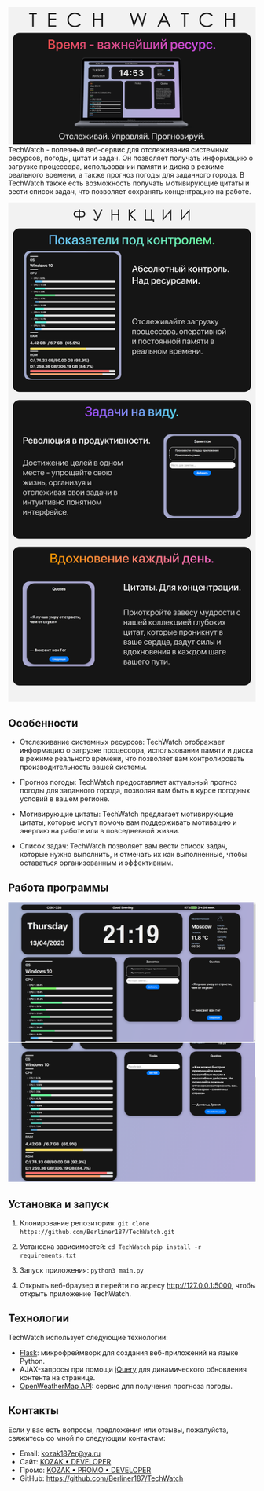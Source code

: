 ![Баннер](https://github.com/Berliner187/TechWatch/blob/main/static/img/banner-new.png)
TechWatch - полезный веб-сервис для отслеживания системных ресурсов, погоды, цитат и задач. Он позволяет получать информацию о загрузке процессора, использовании памяти и диска в режиме реального времени, а также прогноз погоды для заданного города. В TechWatch также есть возможность получать мотивирующие цитаты и вести список задач, что позволяет сохранять концентрацию на работе.

![Баннер Features](https://github.com/Berliner187/TechWatch/blob/main/static/img/banner-features.png)

## Особенности

- Отслеживание системных ресурсов: TechWatch отображает информацию о загрузке процессора, использовании памяти и диска в режиме реального времени, что позволяет вам контролировать производительность вашей системы.

- Прогноз погоды: TechWatch предоставляет актуальный прогноз погоды для заданного города, позволяя вам быть в курсе погодных условий в вашем регионе.

- Мотивирующие цитаты: TechWatch предлагает мотивирующие цитаты, которые могут помочь вам поддерживать мотивацию и энергию на работе или в повседневной жизни.

- Список задач: TechWatch позволяет вам вести список задач, которые нужно выполнить, и отмечать их как выполненные, чтобы оставаться организованным и эффективным.

## Работа программы
![Скрин 1](https://github.com/Berliner187/TechWatch/blob/main/static/img/tw-screen-1.png)
![Скрин 2](https://github.com/Berliner187/TechWatch/blob/main/static/img/tw-screen-2.png)

## Установка и запуск

1. Клонирование репозитория:
`git clone https://github.com/Berliner187/TechWatch.git`

2. Установка зависимостей:
    `cd TechWatch`
    `pip install -r requirements.txt`

3. Запуск приложения:
   `python3 main.py`

4. Открыть веб-браузер и перейти по адресу http://127.0.0.1:5000, чтобы открыть приложение TechWatch.

## Технологии
TechWatch использует следующие технологии:
- [Flask](https://flask.palletsprojects.com/en/2.2.x/): микрофреймворк для создания веб-приложений на языке Python.
- AJAX-запросы при помощи [jQuery](https://flask.palletsprojects.com/en/2.0.x/patterns/jquery/) для динамического обновления контента на странице.
- [OpenWeatherMap API](https://openweathermap.org/api): сервис для получения прогноза погоды.


## Контакты
Если у вас есть вопросы, предложения или отзывы, пожалуйста, свяжитесь со мной по следующим контактам:

- Email: kozak187er@ya.ru
- Сайт: [KOZAK • DEVELOPER](https://berliner187.github.io)
- Промо: [KOZAK • PROMO • DEVELOPER](https://berliner187.github.io/promo)
- GitHub: https://github.com/Berliner187/TechWatch
